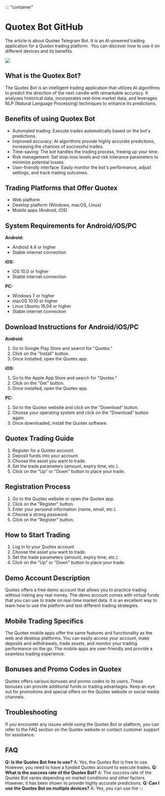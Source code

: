 ::: \"container\"
# Quotex Bot GitHub

The article is about Quotex Telegram Bot. It is an AI-powered trading
application for a Quotex trading platform.  You can discover how to use
it on different devices and its benefits.

[![](https://static.quotex.io/files/4_en/300_250.jpg)](https://traff.sbs/brokerqxlid)

## What is the Quotex Bot?

The Quotex Bot is an intelligent trading application that utilizes AI
algorithms to predict the direction of the next candle with remarkable
accuracy. It analyzes historical data, incorporates real-time market
data, and leverages NLP (Natural Language Processing) techniques to
enhance its predictions.

## Benefits of using Quotex Bot

-   Automated trading: Execute trades automatically based on the bot\'s
    predictions.
-   Improved accuracy: AI algorithms provide highly accurate
    predictions, increasing the chances of successful trades.
-   Time-saving: The bot handles the trading process, freeing up your
    time.
-   Risk management: Set stop-loss levels and risk tolerance parameters
    to minimize potential losses.
-   User-friendly interface: Easily monitor the bot\'s performance,
    adjust settings, and track trading outcomes.

## Trading Platforms that Offer Quotex

-   Web platform
-   Desktop platform (Windows, macOS, Linux)
-   Mobile apps (Android, iOS)

## System Requirements for Android/iOS/PC

**Android:**

-   Android 4.4 or higher
-   Stable internet connection

**iOS:**

-   iOS 10.0 or higher
-   Stable internet connection

**PC:**

-   Windows 7 or higher
-   macOS 10.10 or higher
-   Linux Ubuntu 16.04 or higher
-   Stable internet connection

## Download Instructions for Android/iOS/PC

**Android:**

1.  Go to Google Play Store and search for "Quotex."
2.  Click on the "Install" button.
3.  Once installed, open the Quotex app.

**iOS:**

1.  Go to the Apple App Store and search for "Quotex."
2.  Click on the "Get" button.
3.  Once installed, open the Quotex app.

**PC:**

1.  Go to the Quotex website and click on the "Download" button.
2.  Choose your operating system and click on the "Download"
    button again.
3.  Once downloaded, install the Quotex software.

## Quotex Trading Guide

1.  Register for a Quotex account.
2.  Deposit funds into your account.
3.  Choose the asset you want to trade.
4.  Set the trade parameters (amount, expiry time, etc.).
5.  Click on the "Up" or "Down" button to place your trade.

## Registration Process

1.  Go to the Quotex website or open the Quotex app.
2.  Click on the "Register" button.
3.  Enter your personal information (name, email, etc.).
4.  Choose a strong password.
5.  Click on the "Register" button.

## How to Start Trading

1.  Log in to your Quotex account.
2.  Choose the asset you want to trade.
3.  Set the trade parameters (amount, expiry time, etc.).
4.  Click on the "Up" or "Down" button to place your trade.

## Demo Account Description

Quotex offers a free demo account that allows you to practice trading
without risking any real money. The demo account comes with virtual
funds that you can use to trade on real-time market data. It is an
excellent way to learn how to use the platform and test different
trading strategies.

## Mobile Trading Specifics

The Quotex mobile apps offer the same features and functionality as the
web and desktop platforms. You can easily access your account, make
deposits and withdrawals, trade assets, and monitor your trading
performance on the go. The mobile apps are user-friendly and provide a
seamless trading experience.

## Bonuses and Promo Codes in Quotex

Quotex offers various bonuses and promo codes to its users. These
bonuses can provide additional funds or trading advantages. Keep an eye
out for promotions and special offers on the Quotex website or social
media channels.

## Troubleshooting

If you encounter any issues while using the Quotex Bot or platform, you
can refer to the FAQ section on the Quotex website or contact customer
support for assistance.

## FAQ

**Q: Is the Quotex Bot free to use?** A: Yes, the Quotex Bot is free to
use. However, you need to have a funded Quotex account to execute
trades. **Q: What is the success rate of the Quotex Bot?** A: The
success rate of the Quotex Bot varies depending on market conditions and
other factors. However, it has been shown to provide highly accurate
predictions. **Q: Can I use the Quotex Bot on multiple devices?** A:
Yes, you can use the
:::

